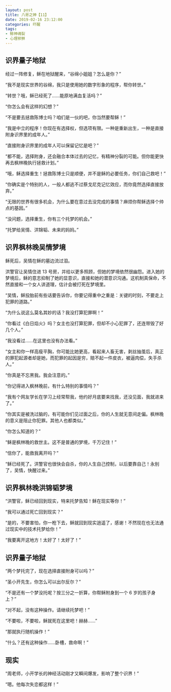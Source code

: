 ```yaml
---
layout: post
title: 八哥之神【11】
date: 2019-02-16 23:12:00
categories: 吓醒
tags:
- 鲸神魂裂
- 心理邪稣
---
```

## 识界量子地狱

经过一阵修复，稣在地狱醒来，“谷绵小姐姐？怎么是你？”

“我不是现实世界的谷绵，我只是使用她的数字形象的程序，帮你转世。”

“转世？哦，稣已经死了……能原地满血复活吗？”

“你怎么会有这样的幻想？”

“不是要去拯救陈博士吗？咱们是一伙的吧，你当然要帮稣！”

“我是中立的程序！你现在有选择权，但选项有限。一种是重新出生，一种是直接附身识界里的成年人。”

“直接附身识界里的成年人可以保留记忆是吧？”

“都不能，选择附身，还会融合本体过去的记忆，有精神分裂的可能。但你能更快再去枫林晚执行拯救计划。”

“哦，稣选择重生！拯救陈博士只是顺便，并不是稣的必要任务，你们自己救吧！”

“你确实是个特别的人，一般人都逃不过蔡戈尼克记忆效应，而你竟然选择直接放弃。”

“无限的世界有很多机会，为什么要在意过去没完成的事情？麻烦你帮稣选择个帅点的基因。”

“没问题，选择重生，你有三个托梦的机会。”

“托梦给吴情、洪锦韬、未来的妈妈。”

## 识界枫林晚吴情梦境

稣死后，吴情在稣的墓边流过泪。

洪警官让吴情住进 13 号房，并给以更多照顾，但她的梦境依然很幽怨。进入她的梦境后，稣的意志抑制了她的显意识，直接和她的潜意识沟通。这机制真保命，不然直接和一个女人讲道理，估计会被打死在梦境里。

“吴情，稣投胎前有些话要告诉你，你要记得重中之重是：关键的时刻，不要走上犯罪的道路。”

“为什么说这么莫名其妙的话？我没打算犯罪啊！”

“你看过《白日焰火》吗？女主也没打算犯罪，但却不小心犯罪了，还连带毁了好几个人。”

“我没看过……在这里也没有办法看。”

“女主和你一样高瘦平胸，你可能比她更高，看起来人畜无害，剥丝抽茧后，真正的罪犯起源者却是她，而犯罪的起因是穷，赔不起一件皮衣，被逼肉偿，失手杀人。”

“你真是不忘黑我。我会注意的。”

“你记得进入枫林晚前，有什么特别的事情吗？”

“我有个网友学长在学习上经常帮我，他约好月底要来找我，还没见面，我就进来了。”

“你其实是被洗过脑的，有可能你们见过面之后，你的人生就无意间走偏。枫林晚的意义是阻止你犯罪。其他人也都类似。”

“你怎么知道的？”

“稣是枫林晚的救世主。这不是普通的梦境，千万记住！”

“信你了，能救我离开吗？”

“稣已经死了。洪警官也很快会自杀，你的人生自己控制，以后要靠自己！永别了，吴情，快醒过来。”

## 识界枫林晚洪锦韬梦境

“洪警官，稣已经回到现实，特来托梦告知！稣在现实等你！”

“我可以通过死亡回到现实？”

“是的，不要害怕，你一枪下去，稣就回到现实逍遥了，感谢！不然现在也无法通过现实中的技术托梦给你！”

“我要离开这地方！太好了！太好了！”

## 识界量子地狱

“两个梦托完了，现在选择直接附身可以吗？”

“圣小开先生，你怎么可以出尔反尔？”

“不是还有一个梦没托呢？按三分之一折算，你帮稣附身到一个 6 岁的孩子身上？”

“对不起，没有这种操作。请继续托梦吧！”

“不要啦，不要啦，稣就死在这里吧！赫赫……”

“那就执行随机操作！”

“什么？还有这种操作……卧槽，救命啊！”

## 现实

“周老师，小开学长的神经活动刚才又瞬间爆发，影响了整个识界！”

“嗯。他每次失恋都这样！”
